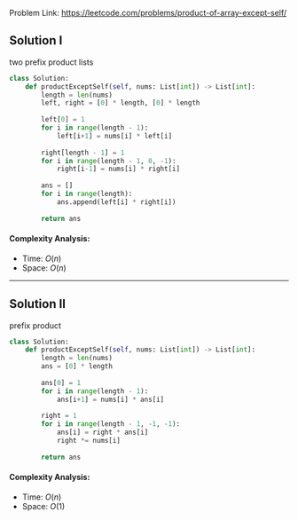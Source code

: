 Problem Link: https://leetcode.com/problems/product-of-array-except-self/

## Solution I
two prefix product lists

```python
class Solution:
    def productExceptSelf(self, nums: List[int]) -> List[int]:
        length = len(nums)
        left, right = [0] * length, [0] * length
        
        left[0] = 1
        for i in range(length - 1):
            left[i+1] = nums[i] * left[i]
        
        right[length - 1] = 1
        for i in range(length - 1, 0, -1):
            right[i-1] = nums[i] * right[i]
        
        ans = []
        for i in range(length):
            ans.append(left[i] * right[i])
        
        return ans
```

#### Complexity Analysis:
- Time: $O(n)$
- Space: $O(n)$

---

## Solution II
prefix product

```python
class Solution:
    def productExceptSelf(self, nums: List[int]) -> List[int]:
        length = len(nums)
        ans = [0] * length
        
        ans[0] = 1
        for i in range(length - 1):
            ans[i+1] = nums[i] * ans[i]
        
        right = 1
        for i in range(length - 1, -1, -1):
            ans[i] = right * ans[i]
            right *= nums[i]
        
        return ans
```

#### Complexity Analysis:
- Time: $O(n)$
- Space: $O(1)$